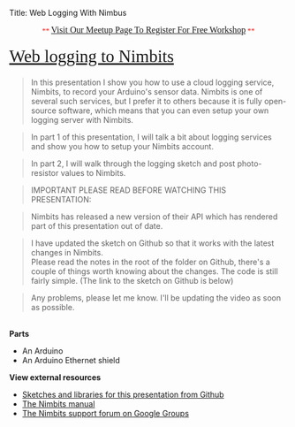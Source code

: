 Title: Web Logging With Nimbus

<div class="jumbotron">
<div class="container-fluid">
<h2 class="section-title" data-lecture-id="276232" data-lecture-url="/courses/arduino-sbs/lectures/276232" data-next-lecture-id="276233" data-next-lecture-url="/courses/arduino-sbs/lectures/276233" data-previous-lecture-id="276230" data-previous-lecture-url="/courses/arduino-sbs/lectures/276230" id="lecture_heading" style="box-sizing: border-box; color: #333333; font-family: proxima; font-size: 31px; line-height: 41px; margin-bottom: 18px; margin-top: 10px; text-align: center;">
<span style="color: red; font-family: 'Times New Roman'; font-size: small; font-weight: normal; line-height: normal;">**&nbsp;</span><a href="http://www.meetup.com/HackerSpaceTech/" rel="nofollow" style="font-family: 'Times New Roman'; font-size: medium; font-weight: normal; line-height: normal; text-align: center;" target="_blank">Visit Our Meetup Page To Register For Free Workshop</a><span style="color: red; font-family: 'Times New Roman'; font-size: small; font-weight: normal; line-height: normal;">&nbsp;**</span></h2>
<h2 class="section-title" data-lecture-id="276232" data-lecture-url="/courses/arduino-sbs/lectures/276232" data-next-lecture-id="276233" data-next-lecture-url="/courses/arduino-sbs/lectures/276233" data-previous-lecture-id="276230" data-previous-lecture-url="/courses/arduino-sbs/lectures/276230" id="lecture_heading" style="box-sizing: border-box; color: #333333; font-family: Proxima; font-size: 31px; line-height: 41px; margin-bottom: 18px; margin-top: 10px;">
<span style="font-weight: normal;"><a href="http://txplore.tv/courses/arduino-sbs/lectures/276232?affcode=6107_xiz8dp9c" rel="nofollow" target="_blank">Web logging to Nimbits</a></span></h2>
<blockquote class="tr_bq">
In this presentation I show you how to use a cloud logging service, Nimbits, to record your Arduino's sensor data. Nimbits is one of several such services, but I prefer it to others because it is fully open-source software, which means that you can even setup your own logging server with Nimbits.</blockquote>
<blockquote class="tr_bq">
In part 1 of this presentation, I will talk a bit about logging services and show you how to setup your Nimbits account.</blockquote>
<blockquote class="tr_bq">
In part 2, I will walk through the logging sketch and post photo-resistor values to Nimbits.</blockquote>
<blockquote class="tr_bq">
IMPORTANT PLEASE READ BEFORE WATCHING THIS PRESENTATION:</blockquote>
<blockquote class="tr_bq">
Nimbits has released a new version of their API which has rendered part of this presentation out of date.</blockquote>
<blockquote class="tr_bq">
I have updated the sketch on Github so that it works with the latest changes in Nimbits.<br />
Please read the notes in the root of the folder on Github, there's a couple of things worth knowing about the changes. The code is still fairly simple. (The link to the sketch on Github is below)</blockquote>
<blockquote class="tr_bq">
Any problems, please let me know. I'll be updating the video as soon as possible.</blockquote>
<br />
<b>Parts</b><br />
<ul>
<li>An Arduino</li>
<li>An Arduino Ethernet shield</li>
</ul>
<div>
<b>View external resources</b><br />
<ul>
<li><a href="https://github.com/futureshocked/arduino_sbs/tree/master/Nimbits">Sketches and libraries for this presentation from Github</a></li>
<li><a href="https://docs.google.com/document/d/1aOEpfeJOtV-v0diDBAQ9e2hOjXhs0uInA2QE--OS8Pk/view">The Nimbits manual</a></li>
<li><a href="http://groups.google.com/group/nimbits">The Nimbits support forum on Google Groups</a></li>
</ul>
</div>

</div></div>